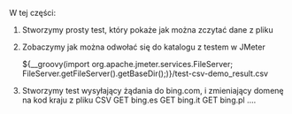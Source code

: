 W tej części:

1. Stworzymy prosty test, który pokaże jak można zczytać dane z pliku
2. Zobaczymy jak można odwołać się do katalogu z testem w JMeter

    ${__groovy(import org.apache.jmeter.services.FileServer; FileServer.getFileServer().getBaseDir();)}/test-csv-demo_result.csv
    
3. Stworzymy test wysyłający żądania do bing.com, i zmieniający domenę na kod kraju z pliku CSV
    GET bing.es
    GET bing.it
    GET bing.pl
    ....
    